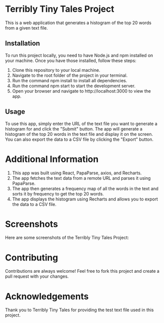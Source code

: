 # Terribly Tiny Tales Project

This is a web application that generates a histogram of the top 20 words from a given text file.

## Installation

To run this project locally, you need to have Node.js and npm installed on your machine. Once you have those installed, follow these steps:
1. Clone this repository to your local machine.
2. Navigate to the root folder of the project in your terminal.
3. Run the command npm install to install all dependencies.
4. Run the command npm start to start the development server.
5. Open your browser and navigate to http://localhost:3000 to view the app.


## Usage

To use this app, simply enter the URL of the text file you want to generate a histogram for and click the "Submit" button. The app will generate a histogram of the top 20 words in the text file and display it on the screen. You can also export the data to a CSV file by clicking the "Export" button.


# Additional Information

1. This app was built using React, PapaParse, axios, and Recharts.
2. The app fetches the text data from a remote URL and parses it using PapaParse.
3. The app then generates a frequency map of all the words in the text and sorts it by frequency to get the top 20 words.
4. The app displays the histogram using Recharts and allows you to export the data to a CSV file.

# Screenshots

Here are some screenshots of the Terribly Tiny Tales Project:


# Contributing
Contributions are always welcome! Feel free to fork this project and create a pull request with your changes.

# Acknowledgements

Thank you to Terribly Tiny Tales for providing the test text file used in this project.

